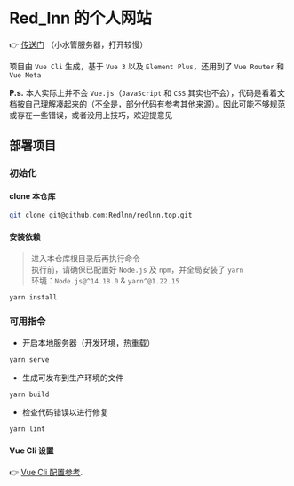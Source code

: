 # Red_lnn 的个人网站

 👉 [传送门](https://www.redlnn.top/) （小水管服务器，打开较慢）

项目由 `Vue Cli` 生成，基于 `Vue 3` 以及 `Element Plus`，还用到了 `Vue Router` 和 `Vue Meta`

**P.s.** 本人实际上并不会 `Vue.js`（`JavaScript` 和 `CSS` 其实也不会），代码是看着文档按自己理解凑起来的（不全是，部分代码有参考其他来源）。因此可能不够规范或存在一些错误，或者没用上技巧，欢迎提意见

## 部署项目

### 初始化

#### clone 本仓库

```bash
git clone git@github.com:Redlnn/redlnn.top.git
```

#### 安装依赖

> 进入本仓库根目录后再执行命令  
  执行前，请确保已配置好 `Node.js` 及 `npm`，并全局安装了 `yarn`  
  环境：`Node.js@^14.18.0` & `yarn^@1.22.15`

```bash
yarn install
```

### 可用指令

- 开启本地服务器（开发环境，热重载）

```bash
yarn serve
```

- 生成可发布到生产环境的文件

```bash
yarn build
```

- 检查代码错误以进行修复

```bash
yarn lint
```

#### Vue Cli 设置

👉 [Vue Cli 配置参考](https://cli.vuejs.org/zh/config/).
